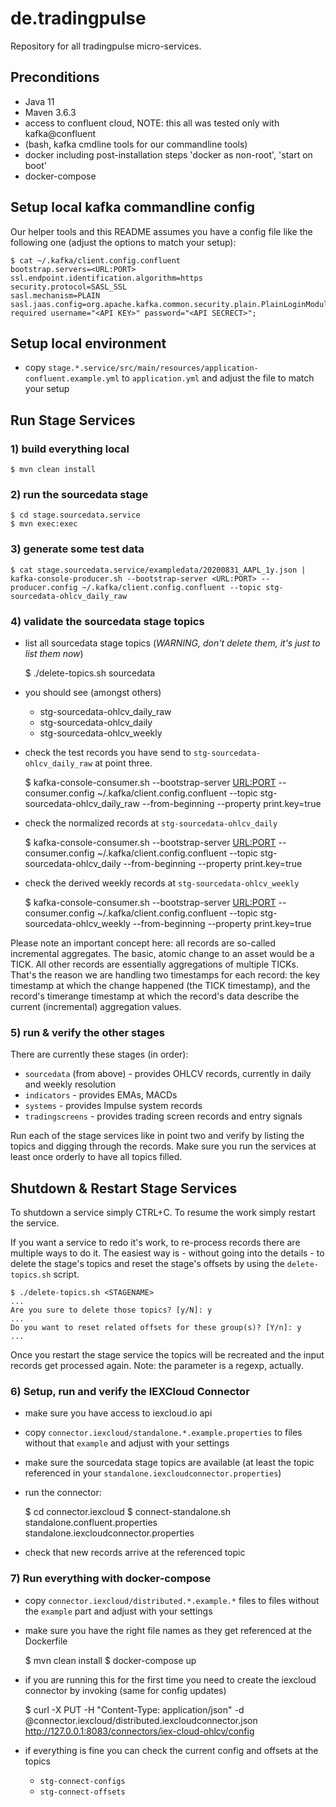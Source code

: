 # de.tradingpulse

Repository for all tradingpulse micro-services.

## Preconditions

- Java 11
- Maven 3.6.3
- access to confluent cloud, NOTE: this all was tested only with kafka@confluent
- (bash, kafka cmdline tools for our commandline tools)
- docker including post-installation steps 'docker as non-root', 'start on boot'
- docker-compose

## Setup local kafka commandline config

Our helper tools and this README assumes you have a config file like the following one (adjust the options to match your setup):

    $ cat ~/.kafka/client.config.confluent
    bootstrap.servers=<URL:PORT>
    ssl.endpoint.identification.algorithm=https
    security.protocol=SASL_SSL
    sasl.mechanism=PLAIN
    sasl.jaas.config=org.apache.kafka.common.security.plain.PlainLoginModule required username="<API KEY>" password="<API SECRECT>";
   
## Setup local environment

- copy `stage.*.service/src/main/resources/application-confluent.example.yml` to `application.yml` and adjust the file to match your setup

## Run Stage Services

### 1) build everything local
	
    $ mvn clean install
	
### 2) run the sourcedata stage

    $ cd stage.sourcedata.service
    $ mvn exec:exec

### 3) generate some test data

    $ cat stage.sourcedata.service/exampledata/20200831_AAPL_1y.json | kafka-console-producer.sh --bootstrap-server <URL:PORT> --producer.config ~/.kafka/client.config.confluent --topic stg-sourcedata-ohlcv_daily_raw 

### 4) validate the sourcedata stage topics 

- list all sourcedata stage topics (*WARNING, don't delete them, it's just to list them now*)

    $ ./delete-topics.sh sourcedata

- you should see (amongst others)
  - stg-sourcedata-ohlcv_daily_raw
  - stg-sourcedata-ohlcv_daily
  - stg-sourcedata-ohlcv_weekly

- check the test records you have send to `stg-sourcedata-ohlcv_daily_raw` at point three.

    $ kafka-console-consumer.sh --bootstrap-server <URL:PORT> --consumer.config ~/.kafka/client.config.confluent --topic stg-sourcedata-ohlcv_daily_raw --from-beginning --property print.key=true
	
- check the normalized records at `stg-sourcedata-ohlcv_daily`

    $ kafka-console-consumer.sh --bootstrap-server <URL:PORT> --consumer.config ~/.kafka/client.config.confluent --topic stg-sourcedata-ohlcv_daily --from-beginning --property print.key=true
	
- check the derived weekly records at `stg-sourcedata-ohlcv_weekly`

    $ kafka-console-consumer.sh --bootstrap-server <URL:PORT> --consumer.config ~/.kafka/client.config.confluent --topic stg-sourcedata-ohlcv_weekly --from-beginning --property print.key=true

Please note an important concept here: all records are so-called incremental aggregates. The basic, atomic change to an asset would be a TICK. All other records are essentially aggregations of multiple TICKs. That's the reason we are handling two timestamps for each record: the key timestamp at which the change happened (the TICK timestamp), and the record's timerange timestamp at which the record's data describe the current (incremental) aggregation values.

### 5) run & verify the other stages

There are currently these stages (in order):
- `sourcedata` (from above) - provides OHLCV records, currently in daily and weekly resolution
- `indicators` - provides EMAs, MACDs
- `systems` - provides Impulse system records
- `tradingscreens` - provides trading screen records and entry signals

Run each of the stage services like in point two and verify by listing the topics and digging through the records. Make sure you run the services at least once orderly to have all topics filled.

## Shutdown & Restart Stage Services

To shutdown a service simply CTRL+C. To resume the work simply restart the service. 

If you want a service to redo it's work, to re-process records there are multiple ways to do it. The easiest way is - without going into the details - to delete the stage's topics and reset the stage's offsets by using the `delete-topics.sh` script.

    $ ./delete-topics.sh <STAGENAME>
    ...
    Are you sure to delete those topics? [y/N]: y
    ...
    Do you want to reset related offsets for these group(s)? [Y/n]: y
    ...

Once you restart the stage service the topics will be recreated and the input records get processed again. Note: the <STAGENAME> parameter is a regexp, actually. 

### 6) Setup, run and verify the IEXCloud Connector

- make sure you have access to iexcloud.io api
- copy `connector.iexcloud/standalone.*.example.properties` to files without that `example` and adjust with your settings
- make sure the sourcedata stage topics are available (at least the topic referenced in your `standalone.iexcloudconnector.properties`)
- run the connector:

    $ cd connector.iexcloud
    $ connect-standalone.sh standalone.confluent.properties standalone.iexcloudconnector.properties
    
- check that new records arrive at the referenced topic

### 7) Run everything with docker-compose

- copy `connector.iexcloud/distributed.*.example.*` files to files without the `example` part and adjust with your settings
- make sure you have the right file names as they get referenced at the Dockerfile

    $ mvn clean install
    $ docker-compose up
    
- if you are running this for the first time you need to create the iexcloud connector by invoking (same for config updates)

    $ curl -X PUT -H "Content-Type: application/json" -d @connector.iexcloud/distributed.iexcloudconnector.json http://127.0.0.1:8083/connectors/iex-cloud-ohlcv/config
    
- if everything is fine you can check the current config and offsets at the topics
    - `stg-connect-configs`
    - `stg-connect-offsets`
  

